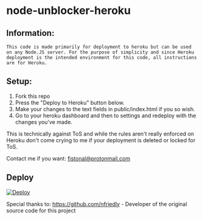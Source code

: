# node-unblocker-heroku

## Information: 
    This code is made primarily for deployment to heroku but can be used on any Node.JS server. For the purpose of simplicity and since Heroku deployment is the intended environment for this code, all instructions are for Heroku.

## Setup:

1. Fork this repo
2. Press the "Deploy to Heroku" button below.
3. Make your changes to the text fields in public/index.html if you so wish.
4. Go to your heroku dashboard and then to settings and redeploy with the changes you've made.

This is technically against ToS and while the rules aren't really enforced on Heroku don't come crying to me if your deployment is deleted or locked for ToS.

Contact me if you want: fistonal@protonmail.com

## Deploy


[![Deploy](https://www.herokucdn.com/deploy/button.svg)](https://heroku.com/deploy)



Special thanks to:
https://github.com/nfriedly - Developer of the original source code for this project
